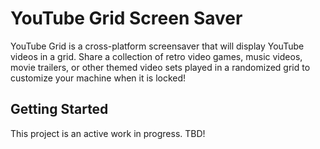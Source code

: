 # YouTube Grid Screen Saver

YouTube Grid is a cross-platform screensaver that will display YouTube videos in a grid. Share a collection of retro video games, music videos, movie trailers, or other themed video sets played in a randomized grid to customize your machine when it is locked!

## Getting Started

This project is an active work in progress. TBD!